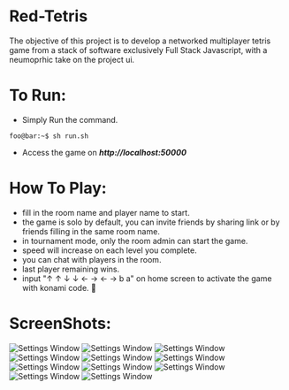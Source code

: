 # Red-Tetris
The objective of this project is to develop a networked multiplayer tetris game from a stack of software exclusively Full Stack Javascript,
with a neumoprhic take on the project ui.
# To Run: 
- Simply Run the command.
```console
foo@bar:~$ sh run.sh
```
- Access the game on ***http://localhost:50000***
# How To Play:
- fill in the room name and player name to start.   
- the game is solo by default, you can invite friends by sharing link or by friends filling in the same room name.      
- in tournament mode, only the room admin can start the game.
- speed will increase on each level you complete.
- you can chat with players in the room.
- last player remaining wins.
- input "↑ ↑ ↓ ↓ ← → ← → b a" on home screen to activate the game with konami code. 🤫 
# ScreenShots:
![Settings Window](https://github.com/milyass/Red-Tetris/blob/main/screenshots/1.png?raw=true)
![Settings Window](https://github.com/milyass/Red-Tetris/blob/main/screenshots/2.png?raw=true)
![Settings Window](https://github.com/milyass/Red-Tetris/blob/main/screenshots/3.png?raw=true)
![Settings Window](https://github.com/milyass/Red-Tetris/blob/main/screenshots/4.png?raw=true)
![Settings Window](https://github.com/milyass/Red-Tetris/blob/main/screenshots/5.png?raw=true)
![Settings Window](https://github.com/milyass/Red-Tetris/blob/main/screenshots/6.png?raw=true)
![Settings Window](https://github.com/milyass/Red-Tetris/blob/main/screenshots/7.png?raw=true)
![Settings Window](https://github.com/milyass/Red-Tetris/blob/main/screenshots/8.png?raw=true)
![Settings Window](https://github.com/milyass/Red-Tetris/blob/main/screenshots/9.png?raw=true)
![Settings Window](https://github.com/milyass/Red-Tetris/blob/main/screenshots/10.png?raw=true)
![Settings Window](https://github.com/milyass/Red-Tetris/blob/main/screenshots/11.png?raw=true)

